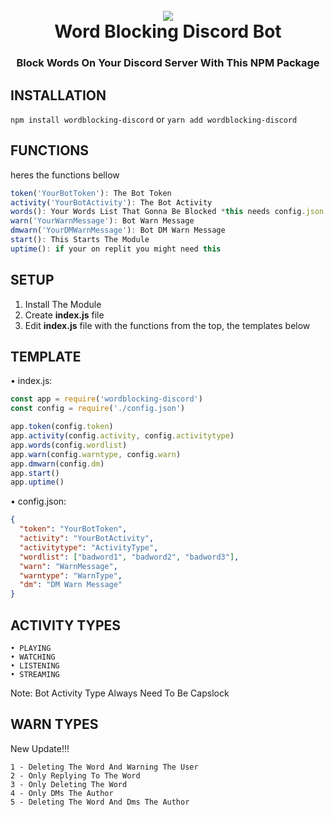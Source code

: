 <h1 align="center">
 <br>
  <a href="https://discord.gg/ymsDeHAMPY"><img src="https://encrypted-tbn0.gstatic.com/images?q=tbn:ANd9GcQzwsS8JzhEGvoeDv2iaQ8F_nUpspxflcbsFhJVbm9oiJpHdK_Q2v8zzIo&s=10"></a>
  <br>
  Word Blocking Discord Bot
</h1>

<h3 align=center>Block Words On Your Discord Server With This NPM Package</h3>

## INSTALLATION
```npm install wordblocking-discord```
or
```yarn add wordblocking-discord```

## FUNCTIONS
heres the functions bellow
```js
token('YourBotToken'): The Bot Token
activity('YourBotActivity'): The Bot Activity
words(): Your Words List That Gonna Be Blocked *this needs config.json so scroll down for the template*
warn('YourWarnMessage'): Bot Warn Message
dmwarn('YourDMWarnMessage'): Bot DM Warn Message
start(): This Starts The Module
uptime(): if your on replit you might need this
```

## SETUP

1. Install The Module
2. Create **index.js** file
3. Edit **index.js** file with the functions from the top, the templates below


## TEMPLATE
• index.js:
```js
const app = require('wordblocking-discord')
const config = require('./config.json')

app.token(config.token)
app.activity(config.activity, config.activitytype)
app.words(config.wordlist)
app.warn(config.warntype, config.warn)
app.dmwarn(config.dm)
app.start()
app.uptime()
```
• config.json:
```json
{
  "token": "YourBotToken",
  "activity": "YourBotActivity",
  "activitytype": "ActivityType",
  "wordlist": ["badword1", "badword2", "badword3"],
  "warn": "WarnMessage",
  "warntype": "WarnType",
  "dm": "DM Warn Message"
}
```


## ACTIVITY TYPES
```
• PLAYING
• WATCHING
• LISTENING
• STREAMING
```
Note: Bot Activity Type Always Need To Be Capslock


## WARN TYPES

New Update!!!

```
1 - Deleting The Word And Warning The User
2 - Only Replying To The Word
3 - Only Deleting The Word
4 - Only DMs The Author
5 - Deleting The Word And Dms The Author
```
